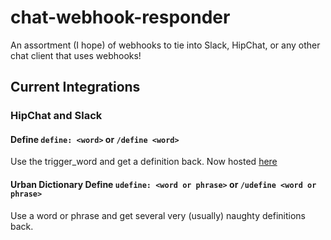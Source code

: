 # chat-webhook-responder
An assortment (I hope) of webhooks to tie into Slack, HipChat, or any other chat client that uses webhooks!

## Current Integrations

### HipChat and Slack

#### Define `define: <word>` or `/define <word>`

Use the trigger_word and get a definition back. Now hosted [here](https://github.com/gholtslander-va/chat-webhook-responder-go)

#### Urban Dictionary Define `udefine: <word or phrase>` or `/udefine <word or phrase>`

Use a word or phrase and get several very (usually) naughty definitions back.
